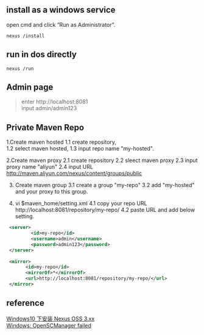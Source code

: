 
## install as a windows service 
open cmd and click “Run as Administrator”.
```
nexus /install
```

## run in dos directly
```
nexus /run
```

## Admin page
> enter http://localhost:8081  
> input admin/admin123

## Private Maven Repo
1.Create maven hosted
1.1 create repository,  
1.2 select maven hosted, 
1.3 input repo name "my-hosted".  

2.Create maven proxy
2.1 create repository
2.2 sleect maven proxy
2.3 input proxy name "aliyun"
2.4 input URL http://maven.aliyun.com/nexus/content/groups/public

3. Create maven group 
3.1 create a group "my-repo"
3.2 add "my-hosted" and your proxy to this group.

4. vi $maven_home/setting.xml
4.1 copy your repo URL http://localhost:8081/repository/my-repo/
4.2 paste URL and add below setting. 
```xml
 <server>
         <id>my-repo</id>
         <username>admin</username>
         <password>admin123</password>
 </server>
 
 <mirror>
       <id>my-repo</id>
       <mirrorOf>*</mirrorOf>
       <url>http://localhost:8081/repository/my-repo/</url>
 </mirror>
```

## reference
[Windows10 下安装 Nexus OSS 3.xx](https://blog.csdn.net/rekadowney/article/details/52492587#%E8%BF%90%E8%A1%8C%E5%B9%B6%E5%AE%89%E8%A3%85nexus%E7%9A%84windows%E6%9C%8D%E5%8A%A1)  
[Windows: OpenSCManager failed](https://support.sonatype.com/hc/en-us/articles/213464718-Windows-OpenSCManager-failed-Access-is-denied-0x5-errors-when-starting-Nexus)    
